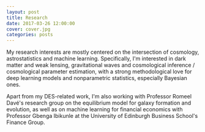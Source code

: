 ```yaml
---
layout: post
title: Research
date: 2017-03-26 12:00:00
cover: cover.jpg
categories: posts
---
```


My research interests are mostly centered on the intersection of cosmology, astrostatistics and machine learning. Specifically, I'm interested in dark matter and weak lensing, gravitational waves and cosmological inference / cosmological parameter estimation, with a strong methodological love for deep learning models and nonparametric statistics, especially Bayesian ones.

Apart from my DES-related work, I'm also working with Professor Romeel Davé's research group on the equilibrium model for galaxy formation and evolution, as well as on machine learning for financial economics with Professor Gbenga Ibikunle at the University of Edinburgh Business School's Finance Group.
